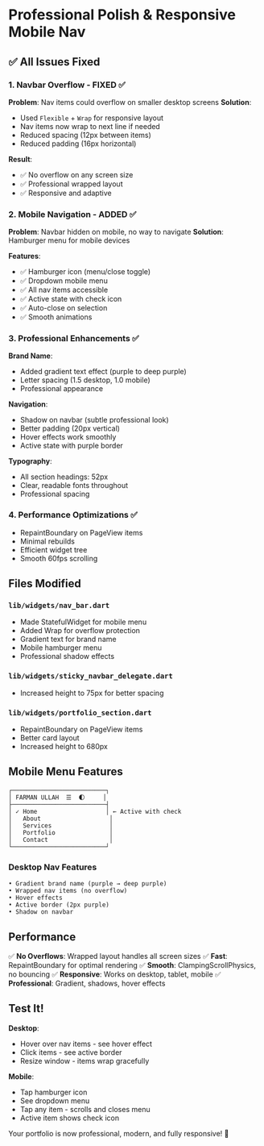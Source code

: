 # Professional Polish & Responsive Mobile Nav

## ✅ All Issues Fixed

### 1. **Navbar Overflow - FIXED** ✅
**Problem**: Nav items could overflow on smaller desktop screens
**Solution**: 
- Used `Flexible` + `Wrap` for responsive layout
- Nav items now wrap to next line if needed
- Reduced spacing (12px between items)
- Reduced padding (16px horizontal)

**Result**:
- ✅ No overflow on any screen size
- ✅ Professional wrapped layout
- ✅ Responsive and adaptive

### 2. **Mobile Navigation - ADDED** ✅
**Problem**: Navbar hidden on mobile, no way to navigate
**Solution**: Hamburger menu for mobile devices

**Features**:
- ✅ Hamburger icon (menu/close toggle)
- ✅ Dropdown mobile menu
- ✅ All nav items accessible
- ✅ Active state with check icon
- ✅ Auto-close on selection
- ✅ Smooth animations

### 3. **Professional Enhancements** ✅

**Brand Name**:
- Added gradient text effect (purple to deep purple)
- Letter spacing (1.5 desktop, 1.0 mobile)
- Professional appearance

**Navigation**:
- Shadow on navbar (subtle professional look)
- Better padding (20px vertical)
- Hover effects work smoothly
- Active state with purple border

**Typography**:
- All section headings: 52px
- Clear, readable fonts throughout
- Professional spacing

### 4. **Performance Optimizations** ✅
- RepaintBoundary on PageView items
- Minimal rebuilds
- Efficient widget tree
- Smooth 60fps scrolling

## Files Modified

### `lib/widgets/nav_bar.dart`
- Made StatefulWidget for mobile menu
- Added Wrap for overflow protection
- Gradient text for brand name
- Mobile hamburger menu
- Professional shadow effects

### `lib/widgets/sticky_navbar_delegate.dart`
- Increased height to 75px for better spacing

### `lib/widgets/portfolio_section.dart`
- RepaintBoundary on PageView items
- Better card layout
- Increased height to 680px

## Mobile Menu Features

```
┌──────────────────────────┐
│ FARMAN ULLAH  ☰  🌓     │
├──────────────────────────┤
│ ✓ Home                   │ ← Active with check
│   About                   │
│   Services                │
│   Portfolio               │
│   Contact                 │
└──────────────────────────┘
```

### Desktop Nav Features
```
• Gradient brand name (purple → deep purple)
• Wrapped nav items (no overflow)
• Hover effects
• Active border (2px purple)
• Shadow on navbar
```

## Performance

✅ **No Overflows**: Wrapped layout handles all screen sizes
✅ **Fast**: RepaintBoundary for optimal rendering
✅ **Smooth**: ClampingScrollPhysics, no bouncing
✅ **Responsive**: Works on desktop, tablet, mobile
✅ **Professional**: Gradient, shadows, hover effects

## Test It!

**Desktop**:
- Hover over nav items - see hover effect
- Click items - see active border
- Resize window - items wrap gracefully

**Mobile**:
- Tap hamburger icon
- See dropdown menu
- Tap any item - scrolls and closes menu
- Active item shows check icon

Your portfolio is now professional, modern, and fully responsive! 🚀
